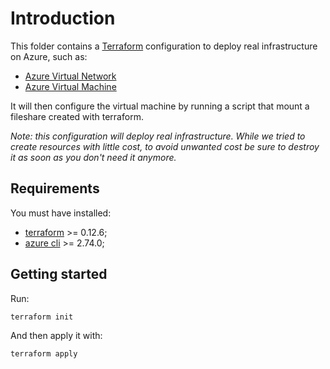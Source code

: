 # Introduction

This folder contains a [Terraform](https://terraform.io) configuration to deploy real infrastructure on Azure, such as:

- [Azure Virtual Network](https://learn.microsoft.com/en-us/azure/virtual-network/virtual-networks-overview)
- [Azure Virtual Machine](https://learn.microsoft.com/en-us/azure/virtual-machines/overview)

It will then configure the virtual machine by running a script that mount a fileshare created with terraform.

_Note: this configuration will deploy real infrastructure. While we tried to create resources with little cost, to avoid unwanted cost be sure to destroy it as soon as you don't need it anymore._

## Requirements

You must have installed:

- [terraform](https://developer.hashicorp.com/terraform/install) >= 0.12.6;
- [azure cli](https://learn.microsoft.com/en-us/cli/azure/install-azure-cli?view=azure-cli-latest) >= 2.74.0;

## Getting started

Run:

```bash
terraform init
```

And then apply it with:

```bash
terraform apply
```

